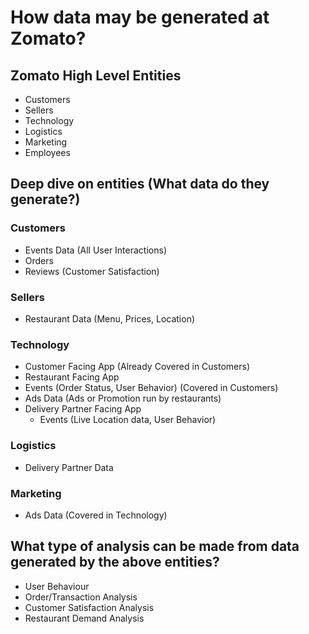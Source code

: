 # How data may be generated at Zomato?

## Zomato High Level Entities
- Customers
- Sellers
- Technology
- Logistics
- Marketing
- Employees

## Deep dive on entities (What data do they generate?)

### Customers
- Events Data (All User Interactions)
- Orders
- Reviews (Customer Satisfaction)

### Sellers
- Restaurant Data (Menu, Prices, Location)

### Technology
- Customer Facing App (Already Covered in Customers)
- Restaurant Facing App
- Events (Order Status, User Behavior) (Covered in Customers)
- Ads Data (Ads or Promotion run by restaurants)
- Delivery Partner Facing App
  - Events (Live Location data, User Behavior)

### Logistics
- Delivery Partner Data

### Marketing
- Ads Data (Covered in Technology)

## What type of analysis can be made from data generated by the above entities?
- User Behaviour
- Order/Transaction Analysis
- Customer Satisfaction Analysis
- Restaurant Demand Analysis

